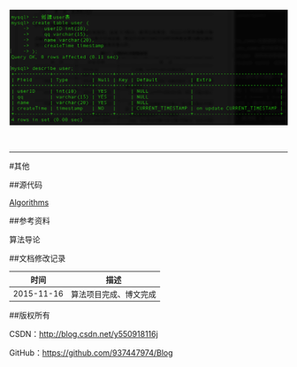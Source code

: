 ![DDl-1](https://raw.githubusercontent.com/937447974/Blog/master/Resources/2015111101.png)

&#160;

----------

#其他

##源代码

[Algorithms](https://github.com/937447974/Algorithms)

##参考资料

算法导论

##文档修改记录

| 时间 | 描述 |
| ---- | ---- |
| 2015-11-16 | 算法项目完成、博文完成 |

##版权所有

CSDN：http://blog.csdn.net/y550918116j

GitHub：https://github.com/937447974/Blog